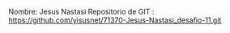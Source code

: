 
Nombre: Jesus Nastasi
Repositorio de GIT : https://github.com/yisusnet/71370-Jesus-Nastasi_desafio-11.git

